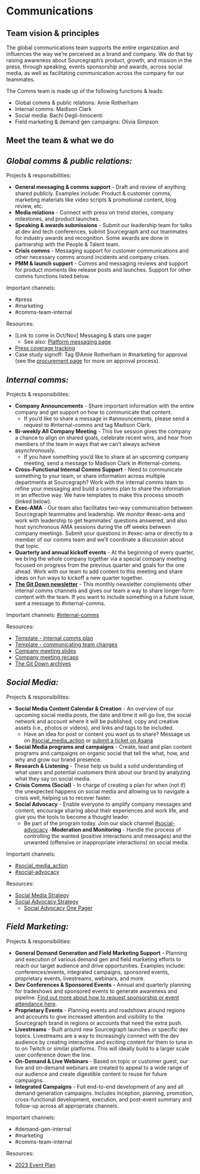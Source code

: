 # Communications

## Team vision & principles

The global communications team supports the entire organization and influences the way we’re perceived as a brand and company. We do that by raising awareness about Sourcegraph’s product, growth, and mission in the press, through speaking, events sponsorship and awards, across social media, as well as facilitating communication across the company for our teammates.

The Comms team is made up of the following functions & leads:

- Global comms & public relations: Amie Rotherham
- Internal comms: Madison Clark
- Social media: Bachi Degli-Innocenti
- Field marketing & demand gen campaigns: Olivia Simpson

## Meet the team & what we do

## _Global comms & public relations:_

Projects & responsibilities:

- **General messaging & comms support** - Draft and review of anything shared publicly. Examples include: Product & customer comms, marketing materials like video scripts & promotional content, blog review, etc.
- **Media relations** - Connect with press on trend stories, company milestones, and product launches.
- **Speaking & awards submissions** - Submit our leadership team for talks at dev and tech conferences, submit Sourcegraph and our teammates for industry awards and recognition. Some awards are done in partnership with the People & Talent team.
- **Crisis comms** - Messaging support for customer communications and other necessary comms around incidents and company crises.
- **PMM & launch support** - Comms and messaging reviews and support for product moments like release posts and launches.
  Support for other comms functions listed below.

Important channels:

- #press
- #marketing
- #comms-team-internal

Resources:

- [Link to come in Oct/Nov] Messaging & stats one pager
  - See also: [Platform messaging page](../process/positioning.md)
- [Press coverage tracking](https://docs.google.com/spreadsheets/d/1JgtzMGi9NYheNGyUowFlcdmN0U5w4sV8p_JccWZBwac/edit)
- Case study signoff: Tag @Amie Rotherham in #marketing for approval (see the [procurement page](../../finance/process/ap.md) for more on approval process).

## _Internal comms:_

Projects & responsibilites:

- **Company Announcements** - Share important information with the entire company and get support on how to communicate that content.
  - If you’d like to share a message in #announcements, please send a request to #internal-comms and tag Madison Clark.
- **Bi-weekly All Company Meeting** - This live session gives the company a chance to align on shared goals, celebrate recent wins, and hear from members of the team in ways that we can’t always achieve asynchronously.
  - If you have something you’d like to share at an upcoming company meeting, send a message to Madison Clark in #internal-comms.
- **Cross-Functional Internal Comms Support** - Need to communicate something to your team, or share information across multiple departments at Sourcegraph? Work with the internal comms team to refine your messaging and build a comms plan to share the information in an effective way. We have templates to make this process smooth (linked below).
- **Exec-AMA** - Our team also facilitates two-way communication between Sourcegraph teammates and leadership. We monitor #exec-ama and work with leadership to get teammates’ questions answered, and also host synchronous AMA sessions during the off weeks between company meetings. Submit your questions in #exec-ama or directly to a member of our comms team and we’ll coordinate a discussion about that topic.
- **Quarterly and annual kickoff events** - At the beginning of every quarter, we bring the whole company together via a special company meeting focused on progress from the previous quarter and goals for the one ahead. Work with our team to add content to this meeting and share ideas on fun ways to kickoff a new quarter together.
- [**The Git Down newsletter**](https://us8.campaign-archive.com/home/?u=df2a46502c53acf0b7771317f&id=e8e7daeb55) - This monthly newsletter complements other internal comms channels and gives our team a way to share longer-form content with the team. If you want to include something in a future issue, sent a message to #internal-comms.

Important channels: [#internal-comms](https://sourcegraph.slack.com/archives/C02K3HXGZTL)

Resources:

- [Template - internal comms plan](https://docs.google.com/document/d/1oIljeqkrJJQm4FCeOodHTFU4yb3RYTbn2HqemrSgz18/edit)
- [Template - communicating team changes](https://docs.google.com/document/d/1v2eULF91g_ad6ZpMNzvVP6CKE5vf8YXP4pVVj6TcE54/edit)
- [Company meeting slides](https://drive.google.com/drive/folders/17bkchzRfDUrUaBJX3CROGclNMFwLgh1o)
- [Company meeting recaps](https://drive.google.com/drive/folders/1rLAQogq4TVuVDWzfOWWs8ru-qhIvcbII?usp=share_link)
- [The Git Down archives](https://us8.campaign-archive.com/home/?u=df2a46502c53acf0b7771317f&id=e8e7daeb55)

## _Social Media:_

Projects & responsibilites:

- **Social Media Content Calendar & Creation** - An overview of our upcoming social media posts, the date and time it will go live, the social network and account where it will be published, copy and creative assets (i.e., photos or videos), and links and tags to be included.
  - Have an idea for post or content you want us to share? Message us on [#social_media_action](https://join.slack.com/share/enQtNDI2MTU5NTMyNTIwNC01MzZjOWYyMzZjMzBjY2Q4NjNkMjI5ZmI4NWUzNTEwMjM5NWI4N2ZjNTZlNDdhYTJmNDhhYWMwYjFkYTY2YjNk) or [submit a ticket on Asana](https://form.asana.com/?k=MBmYt-RY9jAX1kiC0Bb86Q&d=7195383522959)
- **Social Media programs and campaigns** - Create, lead and plan content programs and campaigns on organic social that tell the what, how, and why and grow our brand presence.
- **Research & Listening** - These help us build a solid understanding of what users and potential customers think about our brand by analyzing what they say on social media.
- **Crisis Comms (Social)** - In charge of creating a plan for when (not if) the unexpected happens on social media and allowing us to navigate a crisis well, helping us to recover faster.
- **Social Advocacy** - Enable everyone to amplify company messages and content, encourage sharing about their experiences and work life, and give you the tools to become a thought leader.
  - Be part of the program today. Join our slack channel [#social-advocacy](https://join.slack.com/share/enQtNDI3MTY4NjcxOTMxMy05ZDU5N2UzMGU4ZThiZDkyMTUwZGM5ODk1MjZiMmQxMWU4ZDU4Y2FlMWQzYzQ3YjQ2OGRhZmZiODRiNzg2YmE4) -**Moderation and Monitoring** - Handle the process of controlling the wanted (positive interactions and messages) and the unwanted (offensive or inappropriate interactions) on social media.

Important channels:

- [#social_media_action](https://join.slack.com/share/enQtNDI2MTU5NTMyNTIwNC01MzZjOWYyMzZjMzBjY2Q4NjNkMjI5ZmI4NWUzNTEwMjM5NWI4N2ZjNTZlNDdhYTJmNDhhYWMwYjFkYTY2YjNk)
- [#social-advocacy](https://join.slack.com/share/enQtNDI3MTY4NjcxOTMxMy05ZDU5N2UzMGU4ZThiZDkyMTUwZGM5ODk1MjZiMmQxMWU4ZDU4Y2FlMWQzYzQ3YjQ2OGRhZmZiODRiNzg2YmE4)

Resources:

- [Social Media Strategy](https://docs.google.com/document/d/1lXG8q0jIGIT4INmYFdOx2jUaqF9IbmyGO2qSJ-vu_zg/edit?usp=sharing)
- [Social Advocacy Strategy](https://docs.google.com/document/d/1t2vxupYi3_6TM718VdqFVnArbWkm1TQc6Q64ogzNjeg/edit?usp=sharing)
  - [Social Advocacy One Pager](https://docs.google.com/document/d/1j1aY8w4QisBnlN3hDFa5ZyunDqL_Vmctc5VhH8TeT28/edit?usp=sharing)

## _Field Marketing:_

Projects & responsibilities:

- **General Demand Generation and Field Marketing Support** - Planning and execution of various demand gen and field marketing efforts to reach our target audience and drive opportunities. Examples include: conferences/events, integrated campaigns, sponsored events, proprietary events, livestreams, webinars, and more.
- **Dev Conferences & Sponsored Events** - Annual and quarterly planning for tradeshows and sponsored events to generate awareness and pipeline. [Find out more about how to request sponsorship or event attendance here](field%20marketing.md).
- **Proprietary Events** - Planning events and roadshows around regions and accounts to give increased attention and visibility to the Sourcegraph brand in regions or accounts that need the extra push.
- **Livestreams** - Built around new Sourcegraph launches or specific dev topics. Livestreams are a way to increasingly connect with the dev audience by creating interactive and exciting content for them to tune in to on Twitch or similar platforms. This will ideally build to a larger scale user conference down the line.
- **On-Demand & Live Webinars** - Based on topic or customer guest, our live and on-demand webinars are created to appeal to a wide range of our audience and create digestible content to reuse for future campaigns.
- **Integrated Campaigns** - Full end-to-end development of any and all demand generation campaigns. Includes inception, planning, promotion, cross-functional development, execution, and post-event summary and follow-up across all appropriate channels.

Important channels:

- #demand-gen-internal
- #marketing
- #comms-team-internal

Resources:

- [2023 Event Plan](https://docs.google.com/spreadsheets/d/1Sdcz8PvzseQQRoczNq-he_kwhq4nA_PK7tFweLR1m7E/edit?usp=sharing)
